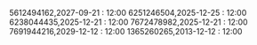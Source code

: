 5612494162,2027-09-21 : 12:00
6251246504,2025-12-25 : 12:00
6238044435,2025-12-21 : 12:00
7672478982,2025-12-21 : 12:00
7691944216,2029-12-12 : 12:00
1365260265,2013-12-12 : 12:00
